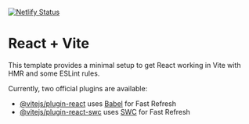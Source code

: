 [![Netlify Status](https://api.netlify.com/api/v1/badges/fbd2634a-3c5c-41e0-b1ff-4451843c788a/deploy-status)](https://app.netlify.com/sites/knihovna-spsul/deploys)

# React + Vite

This template provides a minimal setup to get React working in Vite with HMR and some ESLint rules.

Currently, two official plugins are available:

- [@vitejs/plugin-react](https://github.com/vitejs/vite-plugin-react/blob/main/packages/plugin-react/README.md) uses [Babel](https://babeljs.io/) for Fast Refresh
- [@vitejs/plugin-react-swc](https://github.com/vitejs/vite-plugin-react-swc) uses [SWC](https://swc.rs/) for Fast Refresh
